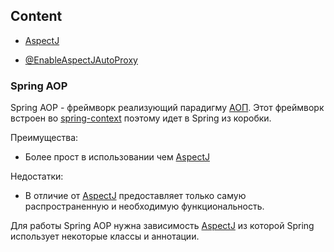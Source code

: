 ## Content

* [AspectJ](../java/java-AspectJ.md)

* [@EnableAspectJAutoProxy](/java-spring.md#enableaspectjautoproxy-annotation)

### Spring AOP
Spring AOP - фреймворк реализующий парадигму [АОП](/index/AOP.md). Этот фреймворк встроен во [spring-context](../java-spring.md#spring-context-dependency) поэтому идет в Spring из коробки.

Преимущества:
* Более прост в использовании чем [AspectJ](../java/java-AspectJ.md)

Недостатки:
* В отличие от [AspectJ](../java/java-AspectJ.md) предоставляет только самую распространенную и необходимую функциональность.

Для работы Spring AOP нужна зависимость [AspectJ](../java/java-AspectJ.md) из которой Spring использует некоторые классы и аннотации.



